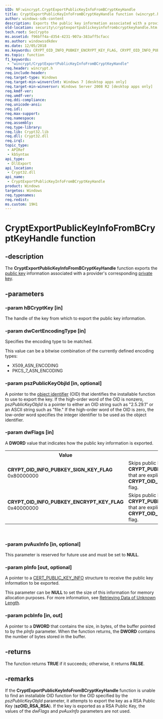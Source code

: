 ```yaml
---
UID: NF:wincrypt.CryptExportPublicKeyInfoFromBCryptKeyHandle
title: CryptExportPublicKeyInfoFromBCryptKeyHandle function (wincrypt.h)
author: windows-sdk-content
description: Exports the public key information associated with a provider's corresponding private key.
old-location: security\cryptexportpublickeyinfofrombcryptkeyhandle.htm
tech.root: SecCrypto
ms.assetid: f96bff4a-d354-4231-907a-383aff5cfacc
ms.author: windowssdkdev
ms.date: 12/05/2018
ms.keywords: CRYPT_OID_INFO_PUBKEY_ENCRYPT_KEY_FLAG, CRYPT_OID_INFO_PUBKEY_SIGN_KEY_FLAG, CryptExportPublicKeyInfoFromBCryptKeyHandle, CryptExportPublicKeyInfoFromBCryptKeyHandle function [Security], security.cryptexportpublickeyinfofrombcryptkeyhandle, wincrypt/CryptExportPublicKeyInfoFromBCryptKeyHandle
ms.topic: function
f1_keywords: 
 - "wincrypt/CryptExportPublicKeyInfoFromBCryptKeyHandle"
req.header: wincrypt.h
req.include-header: 
req.target-type: Windows
req.target-min-winverclnt: Windows 7 [desktop apps only]
req.target-min-winversvr: Windows Server 2008 R2 [desktop apps only]
req.kmdf-ver: 
req.umdf-ver: 
req.ddi-compliance: 
req.unicode-ansi: 
req.idl: 
req.max-support: 
req.namespace: 
req.assembly: 
req.type-library: 
req.lib: Crypt32.lib
req.dll: Crypt32.dll
req.irql: 
topic_type:
 - APIRef
 - kbSyntax
api_type:
 - DllExport
api_location:
 - Crypt32.dll
api_name:
 - CryptExportPublicKeyInfoFromBCryptKeyHandle
product: Windows
targetos: Windows
req.typenames: 
req.redist: 
ms.custom: 19H1
---
```


# CryptExportPublicKeyInfoFromBCryptKeyHandle function


## -description


The <b>CryptExportPublicKeyInfoFromBCryptKeyHandle</b> function exports the <a href="https://docs.microsoft.com/windows/desktop/SecGloss/p-gly">public key</a> information associated with a provider's corresponding  <a href="https://docs.microsoft.com/windows/desktop/SecGloss/p-gly">private key</a>.


## -parameters




### -param hBCryptKey [in]

The handle of the key from which to export the public key information.


### -param dwCertEncodingType [in]

Specifies the encoding type to be matched.  



						

This value can be a bitwise combination of the currently defined encoding types:

<ul>
<li>X509_ASN_ENCODING</li>
<li>PKCS_7_ASN_ENCODING</li>
</ul>

### -param pszPublicKeyObjId [in, optional]

A pointer to the <a href="https://docs.microsoft.com/windows/desktop/SecGloss/o-gly">object identifier</a> (OID) that identifies the installable function to  use to export the key. If the high-order word of the OID is nonzero, <i>pszPublicKeyObjId</i> is a pointer to either an OID string such as "2.5.29.1" or an ASCII string such as "file." If the high-order word of the OID is zero, the low-order word specifies the integer identifier to be used as the object identifier.


### -param dwFlags [in]

A <b>DWORD</b> value that indicates how the public key information  is exported.

<table>
<tr>
<th>Value</th>
<th>Meaning</th>
</tr>
<tr>
<td width="40%"><a id="CRYPT_OID_INFO_PUBKEY_SIGN_KEY_FLAG"></a><a id="crypt_oid_info_pubkey_sign_key_flag"></a><dl>
<dt><b>CRYPT_OID_INFO_PUBKEY_SIGN_KEY_FLAG</b></dt>
<dt>0x80000000</dt>
</dl>
</td>
<td width="60%">
Skips public keys in the <b>CRYPT_PUBKEY_ALG_OID_GROUP_ID</b> group that are explicitly flagged with the <b>CRYPT_OID_PUBKEY_ENCRYPT_ONLY_FLAG</b> flag.


</td>
</tr>
<tr>
<td width="40%"><a id="CRYPT_OID_INFO_PUBKEY_ENCRYPT_KEY_FLAG"></a><a id="crypt_oid_info_pubkey_encrypt_key_flag"></a><dl>
<dt><b>CRYPT_OID_INFO_PUBKEY_ENCRYPT_KEY_FLAG</b></dt>
<dt>0x40000000</dt>
</dl>
</td>
<td width="60%">
Skips public keys in the <b>CRYPT_PUBKEY_ALG_OID_GROUP_ID</b> group that are explicitly flagged with the <b>CRYPT_OID_PUBKEY_SIGN_ONLY_FLAG</b> flag.


</td>
</tr>
</table>
 


### -param pvAuxInfo [in, optional]

This parameter is reserved for future use and  must be set to <b>NULL</b>.


### -param pInfo [out, optional]

A pointer to a 
<a href="https://docs.microsoft.com/windows/desktop/api/wincrypt/ns-wincrypt-_cert_public_key_info">CERT_PUBLIC_KEY_INFO</a>  structure to receive the public key information to be exported.

This parameter can be <b>NULL</b> to set the size of this information for memory allocation purposes. For more information, see 
<a href="https://docs.microsoft.com/windows/desktop/SecCrypto/retrieving-data-of-unknown-length">Retrieving Data of Unknown Length</a>.


### -param pcbInfo [in, out]

A pointer to a <b>DWORD</b> that contains the size, in bytes, of the buffer pointed to by the <i>pInfo</i> parameter. When the function returns, the <b>DWORD</b> contains the number of bytes stored in the buffer.


## -returns



The function returns <b>TRUE</b> if it succeeds; otherwise, it returns <b>FALSE</b>.




## -remarks



  If the <b>CryptExportPublicKeyInfoFromBCryptKeyHandle</b> function is unable to find an installable OID function for the OID specified by the <i>pszPublicKeyObjId</i> parameter, it attempts to export the key as a RSA Public Key (<b>szOID_RSA_RSA</b>).
 If the key is exported as a RSA Public Key, the values of the <i>dwFlags</i> and <i>pvAuxInfo</i> parameters are not used.



